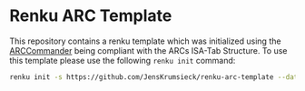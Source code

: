 # Renku ARC Template
This repository contains a renku template which was initialized using the [ARCCommander](https://github.com/nfdi4plants/ARCCommander) being compliant with the ARCs ISA-Tab Structure.
To use this template please use the following `renku init` command:

```bash
renku init -s https://github.com/JensKrumsieck/renku-arc-template --datadir assays
```